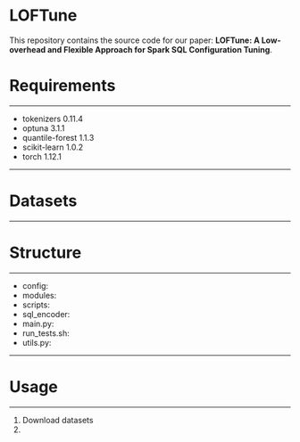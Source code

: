 # LOFTune

This repository contains the source code for our paper: **LOFTune: A Low-overhead and Flexible Approach for Spark SQL Configuration Tuning**.

# Requirements
***
- tokenizers 0.11.4
- optuna 3.1.1
- quantile-forest 1.1.3
- scikit-learn 1.0.2
- torch 1.12.1
***
# Datasets
***


# Structure
***
- config: 
- modules:
- scripts:
- sql_encoder:
- main.py:
- run_tests.sh:
- utils.py:
***
# Usage
***
1. Download datasets
2. 